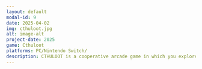 ```yaml
---
layout: default
modal-id: 9
date: 2025-04-02
img: cthuloot.jpg
alt: image-alt
project-date: 2025
game: Cthuloot
platforms: PC/Nintendo Switch/
description: CTHULOOT is a cooperative arcade game in which you explore strange places filled with treasures to collect. Cooperation, agility and cthonic chanting will be required to solve the mysteries that await you. But watch out for tentacles! 
---
```

